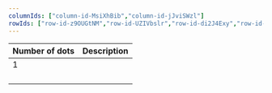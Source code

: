 ```yaml
---
columnIds: ["column-id-MsiXhBib","column-id-jJviSWzl"]
rowIds: ["row-id-z9OUGtNM","row-id-UZIVbslr","row-id-di2J4Exy","row-id-ZS7HMbRS","row-id-fXVaDqs9","row-id-mA0Jy1vR"]
---
```


| Number of dots | Description |
| -------------- | ----------- |
| 1              |             |
|                |             |
|                |             |
|                |             |
|                |             |